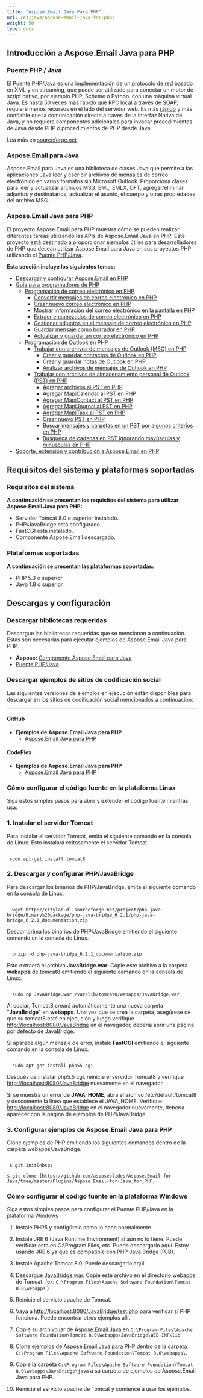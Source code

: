 ```yaml
---
title: "Aspose.Email Java Para PHP"
url: /es/java/aspose-email-java-for-php/
weight: 50
type: docs
---
```


## **Introducción a Aspose.Email Java para PHP**
### **Puente PHP / Java**
El Puente PHP/Java es una implementación de un protocolo de red basado en XML y en streaming, que puede ser utilizado para conectar un motor de script nativo, por ejemplo PHP, Scheme o Python, con una máquina virtual Java. Es hasta 50 veces más rápido que RPC local a través de SOAP, requiere menos recursos en el lado del servidor web. Es más [rápido](http://php-java-bridge.sourceforge.net/pjb/FAQ.html#performance) y más confiable que la comunicación directa a través de la Interfaz Nativa de Java, y no requiere componentes adicionales para invocar procedimientos de Java desde PHP o procedimientos de PHP desde Java.

Lea más en [sourceforge.net](http://php-java-bridge.sourceforge.net/pjb/)
### **Aspose.Email para Java**
Aspose.Email para Java es una biblioteca de clases Java que permite a las aplicaciones Java leer y escribir archivos de mensajes de correo electrónico en varios formatos sin Microsoft Outlook. Proporciona clases para leer y actualizar archivos MSG, EML, EMLX, OFT, agregar/eliminar adjuntos y destinatarios, actualizar el asunto, el cuerpo y otras propiedades del archivo MSG.
### **Aspose.Email Java para PHP**
El proyecto Aspose.Email para PHP muestra cómo se pueden realizar diferentes tareas utilizando las APIs de Aspose.Email Java en PHP. Este proyecto está destinado a proporcionar ejemplos útiles para desarrolladores de PHP que desean utilizar Aspose.Email para Java en sus proyectos PHP utilizando el [Puente PHP/Java](http://php-java-bridge.sourceforge.net/pjb/).

**Esta sección incluye los siguientes temas:**

- [Descargar y configurar Aspose.Email en PHP](/email/java/download-and-configure-aspose-email-in-php/)
- [Guía para programadores de PHP](/email/java/php-programmers-guide/)
  - [Programación de correo electrónico en PHP](/email/java/programming-email-in-php/)
    - [Convertir mensajes de correo electrónico en PHP](/email/java/converting-email-messages-in-php/)
    - [Crear nuevo correo electrónico en PHP](/email/java/create-new-email-in-php/)
    - [Mostrar información del correo electrónico en la pantalla en PHP](/email/java/displaying-email-information-on-screen-in-php/)
    - [Extraer encabezados de correo electrónico en PHP](/email/java/extracting-email-headers-in-php/)
    - [Gestionar adjuntos en el mensaje de correo electrónico en PHP](/email/java/manage-attachments-in-email-message-in-php/)
    - [Guardar mensaje como borrador en PHP](/email/java/save-message-as-draft-in-php/)
    - [Actualizar y guardar un correo electrónico en PHP](/email/java/update-and-save-an-email-in-php/)
  - [Programación de Outlook en PHP](/email/java/programming-outlook-in-php/)
    - [Trabajar con archivos de mensajes de Outlook (MSG) en PHP](/email/java/working-with-outlook-message-msg-files-in-php/)
      - [Crear y guardar contactos de Outlook en PHP](/email/java/creating-and-saving-outlook-contacts-in-php/)
      - [Crear y guardar notas de Outlook en PHP](/email/java/creating-and-saving-outlook-notes-in-php/)
      - [Analizar archivos de mensajes de Outlook en PHP](/email/java/parsing-outlook-message-files-in-php/)
    - [Trabajar con archivos de almacenamiento personal de Outlook (PST) en PHP](/email/java/working-with-outlook-personal-storage-pst-files-in-php/)
      - [Agregar archivos al PST en PHP](/email/java/adding-files-to-pst-in-php/)
      - [Agregar MapiCalendar al PST en PHP](/email/java/adding-mapicalendar-to-pst-in-php/)
      - [Agregar MapiContact al PST en PHP](/email/java/adding-mapicontact-to-pst-in-php/)
      - [Agregar MapiJournal al PST en PHP](/email/java/adding-mapijournal-to-pst-in-php/)
      - [Agregar MapiTask al PST en PHP](/email/java/adding-mapitask-to-pst-in-php/)
      - [Crear nuevo PST en PHP](/email/java/create-new-pst-in-php/)
      - [Buscar mensajes y carpetas en un PST por algunos criterios en PHP](/email/java/search-messages-and-folders-in-a-pst-by-some-criteria-in-php/)
      - [Búsqueda de cadenas en PST ignorando mayúsculas y minúsculas en PHP](/email/java/string-searching-in-pst-with-ignore-case-in-php/)
- [Soporte, extensión y contribución a Aspose.Email en PHP](/email/java/support-2c-extend-and-contribute-to-aspose-email-in-php/)
## **Requisitos del sistema y plataformas soportadas**
### **Requisitos del sistema**
**A continuación se presentan los requisitos del sistema para utilizar Aspose.Email Java para PHP:**

- Servidor Tomcat 8.0 o superior instalado.
- PHP/JavaBridge está configurado.
- FastCGI está instalado.
- Componente Aspose.Email descargado.
### **Plataformas soportadas**
**A continuación se presentan las plataformas soportadas:**

- PHP 5.3 o superior
- Java 1.8 o superior
## **Descargas y configuración**
### **Descargar bibliotecas requeridas**
Descargue las bibliotecas requeridas que se mencionan a continuación. Estas son necesarias para ejecutar ejemplos de Aspose.Email Java para PHP.

- **Aspose:** [Componente Aspose.Email para Java](https://downloads.aspose.com/total)
- [Puente PHP/Java](http://citylan.dl.sourceforge.net/project/php-java-bridge/Binary%20package/php-java-bridge_6.2.1/php-java-bridge_6.2.1_documentation.zip)
### **Descargar ejemplos de sitios de codificación social**
Las siguientes versiones de ejemplos en ejecución están disponibles para descargar en los sitios de codificación social mencionados a continuación:

-----
#### **GitHub**
- **Ejemplos de Aspose.Email Java para PHP** 
  - [Aspose.Email Java para PHP](https://github.com/aspose-email/Aspose.Email-for-Java/tree/master/Plugins/Aspose_Email_Java_for_PHP)
#### **CodePlex**
- **Ejemplos de Aspose.Email Java para PHP** 
  - [Aspose.Email Java para PHP](https://archive.codeplex.com/?p=asposeemailjavaphp)
### **Cómo configurar el código fuente en la plataforma Linux**
Siga estos simples pasos para abrir y extender el código fuente mientras usa:
### **1. Instalar el servidor Tomcat**
Para instalar el servidor Tomcat, emita el siguiente comando en la consola de Linux. Esto instalará exitosamente el servidor Tomcat. 

``` actionscript3

 sudo apt-get install tomcat8

```
### **2. Descargar y configurar PHP/JavaBridge**
Para descargar los binarios de PHP/JavaBridge, emita el siguiente comando en la consola de Linux. 

``` actionscript3

  wget http://citylan.dl.sourceforge.net/project/php-java-bridge/Binary%20package/php-java-bridge_6.2.1/php-java-bridge_6.2.1_documentation.zip 

```


Descomprima los binarios de PHP/JavaBridge emitiendo el siguiente comando en la consola de Linux. 

``` actionscript3

  unzip -d php-java-bridge_6.2.1_documentation.zip 

```


Esto extraerá el archivo **JavaBridge.war**. Copie este archivo a la carpeta **webapps** de tomcat8 emitiendo el siguiente comando en la consola de Linux. 

``` actionscript3

  sudo cp JavaBridge.war /var/lib/tomcat8/webapps/JavaBridge.war 

```


Al copiar, Tomcat8 creará automáticamente una nueva carpeta "**JavaBridge**" en **webapps**. Una vez que se crea la carpeta, asegúrese de que su tomcat8 esté en ejecución y luego verifique <http://localhost:8080/JavaBridge> en el navegador, debería abrir una página por defecto de JavaBridge. 

Si aparece algún mensaje de error, instale **FastCGI** emitiendo el siguiente comando en la consola de Linux.

``` actionscript3

  sudo apt-get install php55-cgi 

```

Después de instalar php5.5 cgi, reinicie el servidor Tomcat8 y verifique <http://localhost:8080/JavaBridge> nuevamente en el navegador.

Si se muestra un error de **JAVA_HOME**, abra el archivo /etc/default/tomcat8 y descomente la línea que establece el JAVA_HOME. Verifique <http://localhost:8080/JavaBridge> en el navegador nuevamente, debería aparecer con la página de ejemplos de PHP/JavaBridge. 
### **3. Configurar ejemplos de Aspose.Email Java para PHP**
Clone ejemplos de PHP emitiendo los siguientes comandos dentro de la carpeta webapps/JavaBridge.  

``` actionscript3

 $ git init&nbsp;

$ git clone [https://github.com/asposeslides/Aspose.Email-for-Java/tree/master/Plugins/Aspose.Email-for-Java_for_PHP] 

```

### **Cómo configurar el código fuente en la plataforma Windows**
Siga estos simples pasos para configurar el Puente PHP/Java en la plataforma Windows

1. Instale PHP5 y configúrelo como lo hace normalmente
2. Instale JRE 6 (Java Runtime Environment) si aún no lo tiene. Puede verificar esto en C:\Program Files, etc. Puede descargarlo aquí. Estoy usando JRE 6 ya que es compatible con PHP Java Bridge (PJB).

3. Instale Apache Tomcat 8.0. Puede descargarlo aquí

4. Descargue [JavaBridge.war](https://sourceforge.net/projects/php-java-bridge/files/Binary%20package/php-java-bridge_6.2.1/JavaBridgeTemplate621.war/download). Copie este archivo en el directorio webapps de Tomcat.
(ex: `C:\Program Files\Apache Software Foundation\Tomcat 8.0\webapps` )

5. Reinicie el servicio apache de Tomcat.

6. Vaya a <http://localhost:8080/JavaBridge/test.php> para verificar si PHP funciona. Puede encontrar otros ejemplos allí.

7. Copie su archivo jar de [Aspose.Email Java](https://downloads.aspose.com/total) en `C:\Program Files\Apache Software Foundation\Tomcat 8.0\webapps\JavaBridge\WEB-INF\lib`

8. Clone ejemplos de [Aspose.Email Java para PHP](https://github.com/aspose-email/Aspose.Email-for-Java/tree/master/Plugins/Aspose_Email_Java_for_PHP) dentro de la carpeta `C:\Program Files\Apache Software Foundation\Tomcat 8.0\webapps\`.

9. Copie la carpeta `C:\Program Files\Apache Software Foundation\Tomcat 8.0\webapps\JavaBridge\java` a su carpeta de ejemplos de Aspose.Email Java para PHP.

10. Reinicie el servicio apache de Tomcat y comience a usar los ejemplos. 